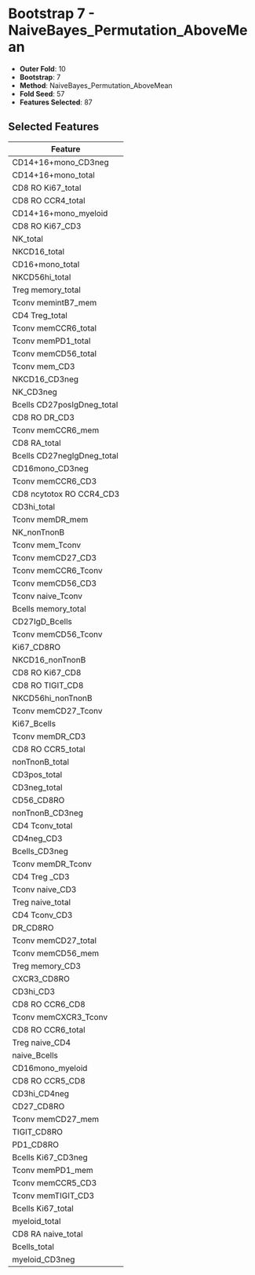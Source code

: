 # Bootstrap 7 - NaiveBayes_Permutation_AboveMean

- **Outer Fold**: 10
- **Bootstrap**: 7
- **Method**: NaiveBayes_Permutation_AboveMean
- **Fold Seed**: 57
- **Features Selected**: 87

## Selected Features

| Feature |
|---------|
| CD14+16+mono_CD3neg |
| CD14+16+mono_total |
| CD8 RO Ki67_total |
| CD8 RO CCR4_total |
| CD14+16+mono_myeloid |
| CD8  RO Ki67_CD3 |
| NK_total |
| NKCD16_total |
| CD16+mono_total |
| NKCD56hi_total |
| Treg memory_total |
| Tconv memintB7_mem |
| CD4 Treg_total |
| Tconv memCCR6_total |
| Tconv memPD1_total |
| Tconv memCD56_total |
| Tconv mem_CD3 |
| NKCD16_CD3neg |
| NK_CD3neg |
| Bcells CD27posIgDneg_total |
| CD8 RO DR_CD3 |
| Tconv memCCR6_mem |
| CD8 RA_total |
| Bcells CD27negIgDneg_total |
| CD16mono_CD3neg |
| Tconv memCCR6_CD3 |
| CD8 ncytotox RO CCR4_CD3 |
| CD3hi_total |
| Tconv memDR_mem |
| NK_nonTnonB |
| Tconv mem_Tconv |
| Tconv memCD27_CD3 |
| Tconv memCCR6_Tconv |
| Tconv memCD56_CD3 |
| Tconv naive_Tconv |
| Bcells memory_total |
| CD27IgD_Bcells |
| Tconv memCD56_Tconv |
| Ki67_CD8RO |
| NKCD16_nonTnonB |
| CD8 RO Ki67_CD8 |
| CD8 RO TIGIT_CD8 |
| NKCD56hi_nonTnonB |
| Tconv memCD27_Tconv |
| Ki67_Bcells |
| Tconv memDR_CD3 |
| CD8 RO CCR5_total |
| nonTnonB_total |
| CD3pos_total |
| CD3neg_total |
| CD56_CD8RO |
| nonTnonB_CD3neg |
| CD4 Tconv_total |
| CD4neg_CD3 |
| Bcells_CD3neg |
| Tconv memDR_Tconv |
| CD4 Treg _CD3 |
| Tconv naive_CD3 |
| Treg naive_total |
| CD4 Tconv_CD3 |
| DR_CD8RO |
| Tconv memCD27_total |
| Tconv memCD56_mem |
| Treg memory_CD3 |
| CXCR3_CD8RO |
| CD3hi_CD3 |
| CD8 RO CCR6_CD8 |
| Tconv memCXCR3_Tconv |
| CD8 RO CCR6_total |
| Treg naive_CD4 |
| naive_Bcells |
| CD16mono_myeloid |
| CD8 RO CCR5_CD8 |
| CD3hi_CD4neg |
| CD27_CD8RO |
| Tconv memCD27_mem |
| TIGIT_CD8RO |
| PD1_CD8RO |
| Bcells Ki67_CD3neg |
| Tconv memPD1_mem |
| Tconv memCCR5_CD3 |
| Tconv memTIGIT_CD3 |
| Bcells Ki67_total |
| myeloid_total |
| CD8 RA naive_total |
| Bcells_total |
| myeloid_CD3neg |
